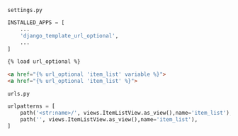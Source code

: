 `settings.py`
```python
INSTALLED_APPS = [
    ...
    'django_template_url_optional',
    ...
]
```


```html
{% load url_optional %}

<a href="{% url_optional 'item_list' variable %}">
<a href="{% url_optional 'item_list' %}">
```

`urls.py`
```python
urlpatterns = [
    path('<str:name>/', views.ItemListView.as_view(),name='item_list'),
    path('', views.ItemListView.as_view(),name='item_list'),
]
```
